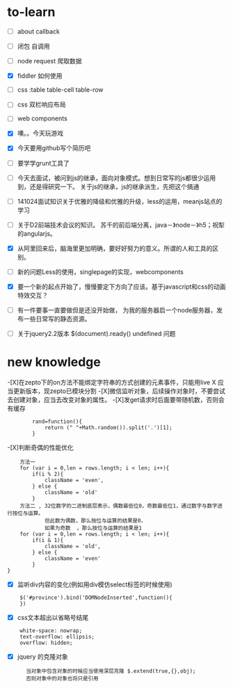 to-learn
============
- [ ] about callback
- [ ] 闭包 自调用
- [ ] node request 爬取数据
- [X] fiddler 如何使用
- [ ] css :table   table-cell  table-row
- [ ] css 双栏响应布局
- [ ] web components
- [X] 噢。。今天玩游戏
- [X] 今天要用github写个简历吧
- [ ] 要学学grunt工具了
- [ ] 今天去面试，被问到js的继承，面向对象模式。想到日常写的js都很少运用到，还是得研究一下。 
      关于js的继承，js的继承派生，先把这个搞通
- [ ] 141024面试知识关于优雅的降级和优雅的升级，less的运用，meanjs站点的学习
- [ ] 关于D2前端技术会议的知识。 苏千的前后端分离，java－》node－》h5；祝犁的angularjs。
- [X] 从阿里回来后，脑海里更加明确，要好好努力的意义。所谓的人和工具的区别。
- [ ] 新的问题Less的使用，singlepage的实现，webcomponents
- [X] 要一个新的起点开始了，慢慢要定下方向了应该。基于javascript和css的动画特效交互？
- [ ] 有一件要事一直要做但是还没开始做， 为我的服务器启一个node服务器，发布一些日常写的静态资源。 
- [ ] 关于jquery2.2版本  $(document).ready() undefined 问题 



new knowledge
============
-[X]在zepto下的on方法不能绑定字符串的方式创建的元素事件，只能用live  X 应当更新版本，现zepto已模块分割
-[X]微信监听对象，后续操作对象时，不要尝试去创建对象，应当去改变对象的属性。
-[X]发get请求时后面要带随机数，否则会有缓存
```
		rand=function(){
			return (" "+Math.random()).split('.')[1];
		}
```
-[X]判断奇偶的性能优化 
```
	方法一
	for (var i = 0,len = rows.length; i < len; i++){
		if(i % 2){
			className = 'even',
		} else {
			className = 'old'
		}
	方法二 , 32位数字的二进制底层表示，偶数最低位0，奇数最低位1，通过数字与数字进行按位与运算。
			但此数为偶数，那么按位与运算的结果是0，
			如果为奇数  ，那么按位与运算的结果是1
	for (var i = 0,len = rows.length; i < len; i++){
		if(i & 1){
			className = 'old',
		} else {
			className = 'even'
		}
}
```
-[X] 监听div内容的变化(例如用div模仿select标签的时候使用)
```
	$('#province').bind('DOMNodeInserted',function(){
    })
```
-[X] css文本超出以省略号结尾
```
	white-space: nowrap;
    text-overflow: ellipsis;
    overflow: hidden;
```
-[X] jquery 的克隆对象 
```
	  当对象中包含对象的时候应当使用深层克隆 $.extend(true,{},obj);
	  否则对象中的对象也将只是引用
```

